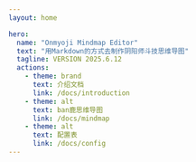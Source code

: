 ```yaml
---
layout: home

hero:
  name: "Onmyoji Mindmap Editor"
  text: "用Markdown的方式去制作阴阳师斗技思维导图"
  tagline: VERSION 2025.6.12
  actions:
    - theme: brand
      text: 介绍文档
      link: /docs/introduction
    - theme: alt
      text: ban鹿思维导图
      link: /docs/mindmap
    - theme: alt
      text: 配置表
      link: /docs/config
---
```

